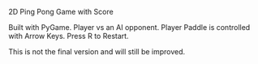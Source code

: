 2D Ping Pong Game with Score

Built with PyGame.
Player vs an AI opponent.
Player Paddle is controlled with Arrow Keys.
Press R to Restart.

This is not the final version and will still be improved.
